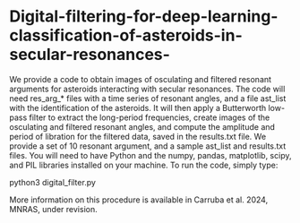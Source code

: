 # Digital-filtering-for-deep-learning-classification-of-asteroids-in-secular-resonances-

We provide a code to obtain images of osculating and filtered resonant arguments for asteroids interacting with secular resonances.  The code will need res_arg_* files with a time series of resonant angles, and a file ast_list with the identification of the asteroids.  It will then apply a Butterworth low-pass filter to extract the long-period frequencies, create images of the osculating and filtered resonant angles, and compute the amplitude and period of libration for the filtered data, saved in the results.txt file.  We provide a set of 10 resonant argument, and a sample ast_list and results.txt files.  You will need to have Python and the numpy, pandas, matplotlib, scipy, and PIL libraries installed on your machine.
To run the code, simply type:

python3 digital_filter.py

More information on this procedure is available in Carruba et al. 2024, MNRAS, under revision.
